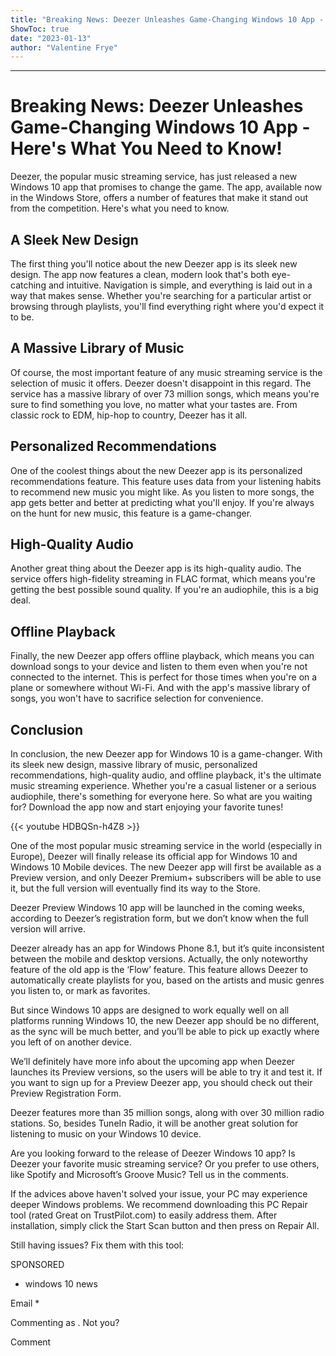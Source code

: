 ```yaml
---
title: "Breaking News: Deezer Unleashes Game-Changing Windows 10 App - Here's What You Need to Know!"
ShowToc: true 
date: "2023-01-13"
author: "Valentine Frye"
---
```

*****
# Breaking News: Deezer Unleashes Game-Changing Windows 10 App - Here's What You Need to Know!

Deezer, the popular music streaming service, has just released a new Windows 10 app that promises to change the game. The app, available now in the Windows Store, offers a number of features that make it stand out from the competition. Here's what you need to know.

## A Sleek New Design

The first thing you'll notice about the new Deezer app is its sleek new design. The app now features a clean, modern look that's both eye-catching and intuitive. Navigation is simple, and everything is laid out in a way that makes sense. Whether you're searching for a particular artist or browsing through playlists, you'll find everything right where you'd expect it to be.

## A Massive Library of Music

Of course, the most important feature of any music streaming service is the selection of music it offers. Deezer doesn't disappoint in this regard. The service has a massive library of over 73 million songs, which means you're sure to find something you love, no matter what your tastes are. From classic rock to EDM, hip-hop to country, Deezer has it all.

## Personalized Recommendations

One of the coolest things about the new Deezer app is its personalized recommendations feature. This feature uses data from your listening habits to recommend new music you might like. As you listen to more songs, the app gets better and better at predicting what you'll enjoy. If you're always on the hunt for new music, this feature is a game-changer.

## High-Quality Audio

Another great thing about the Deezer app is its high-quality audio. The service offers high-fidelity streaming in FLAC format, which means you're getting the best possible sound quality. If you're an audiophile, this is a big deal.

## Offline Playback

Finally, the new Deezer app offers offline playback, which means you can download songs to your device and listen to them even when you're not connected to the internet. This is perfect for those times when you're on a plane or somewhere without Wi-Fi. And with the app's massive library of songs, you won't have to sacrifice selection for convenience.

## Conclusion

In conclusion, the new Deezer app for Windows 10 is a game-changer. With its sleek new design, massive library of music, personalized recommendations, high-quality audio, and offline playback, it's the ultimate music streaming experience. Whether you're a casual listener or a serious audiophile, there's something for everyone here. So what are you waiting for? Download the app now and start enjoying your favorite tunes!

{{< youtube HDBQSn-h4Z8 >}} 



One of the most popular music streaming service in the world (especially in Europe), Deezer will finally release its official app for Windows 10 and Windows 10 Mobile devices. The new Deezer app will first be available as a Preview version, and only Deezer Premium+ subscribers will be able to use it, but the full version will eventually find its way to the Store.
 
Deezer Preview Windows 10 app will be launched in the coming weeks, according to Deezer’s registration form, but we don’t know when the full version will arrive.
 
Deezer already has an app for Windows Phone 8.1, but it’s quite inconsistent between the mobile and desktop versions. Actually, the only noteworthy feature of the old app is the ‘Flow’ feature. This feature allows Deezer to automatically create playlists for you, based on the artists and music genres you listen to, or mark as favorites.
 
But since Windows 10 apps are designed to work equally well on all platforms running Windows 10, the new Deezer app should be no different, as the sync will be much better, and you’ll be able to pick up exactly where you left of on another device.
 
We’ll definitely have more info about the upcoming app when Deezer launches its Preview versions, so the users will be able to try it and test it. If you want to sign up for a Preview Deezer app, you should check out their Preview Registration Form.
 
Deezer features more than 35 million songs, along with over 30 million radio stations. So, besides TuneIn Radio, it will be another great solution for listening to music on your Windows 10 device.
 
Are you looking forward to the release of Deezer Windows 10 app? Is Deezer your favorite music streaming service? Or you prefer to use others, like Spotify and Microsoft’s Groove Music? Tell us in the comments.
 

 
If the advices above haven't solved your issue, your PC may experience deeper Windows problems. We recommend downloading this PC Repair tool (rated Great on TrustPilot.com) to easily address them. After installation, simply click the Start Scan button and then press on Repair All.
 
Still having issues? Fix them with this tool:
 
SPONSORED
 
- windows 10 news

 
Email * 
 

Commenting as .
Not you?

 
Comment 





